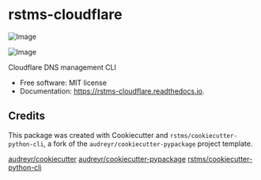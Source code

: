 rstms-cloudflare
================


![Image](https://img.shields.io/github/license/rstms/rstms_cloudflare)

![Image](https://img.shields.io/pypi/v/rstms_cloudflare.svg)





Cloudflare DNS management CLI


* Free software: MIT license
* Documentation: https://rstms-cloudflare.readthedocs.io.



Credits
-------

This package was created with Cookiecutter and `rstms/cookiecutter-python-cli`, a fork of the `audreyr/cookiecutter-pypackage` project template.

[audreyr/cookiecutter](https://github.com/audreyr/cookiecutter)
[audreyr/cookiecutter-pypackage](https://github.com/audreyr/cookiecutter-pypackage)
[rstms/cookiecutter-python-cli](https://github.com/rstms/cookiecutter-python-cli)
